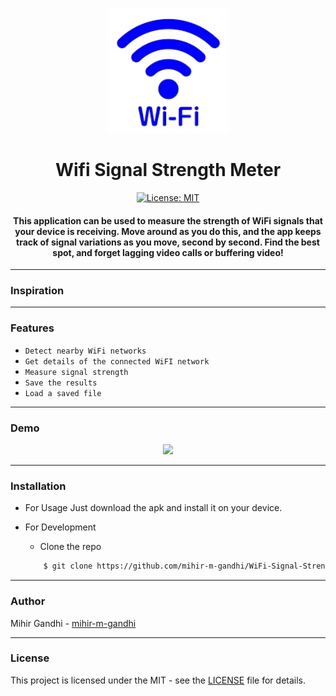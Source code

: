 <p align="center">
  <a href="" rel="noopener">
 <img height=200px src="./wifi.png" alt="WiFi"></a>
</p>

<h1 align="center">Wifi Signal Strength Meter</h1>

<div align="center">

[![License: MIT](https://img.shields.io/badge/License-MIT-green.svg)](https://opensource.org/licenses/MIT)

<h4>This application can be used to measure the strength of WiFi signals that your device is receiving. Move around as you do this, and the app keeps track of signal variations as you move, second by second. Find the best spot, and forget lagging video calls or buffering video! </h4>

</div>

-----------------------------------------
### Inspiration


------------------------------------------
### Features

- `Detect nearby WiFi networks`
- `Get details of the connected WiFI network`
- `Measure signal strength`
- `Save the results`
- `Load a saved file`

------------------------------------------
### Demo
<p align="center">
    <img src="./Demo.gif">
</p>


------------------------------------------
### Installation
* For Usage
  Just download the apk and install it on your device. 
  
* For Development
    * Clone the repo
    ```sh
        $ git clone https://github.com/mihir-m-gandhi/WiFi-Signal-Strength-Meter
    ```
 
------------------------------------------
### Author
Mihir Gandhi - [mihir-m-gandhi](https://github.com/mihir-m-gandhi)

------------------------------------------
### License
This project is licensed under the MIT - see the [LICENSE](./LICENSE) file for details.
